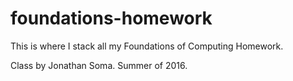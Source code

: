 # foundations-homework

This is where I stack all my Foundations of Computing Homework. 

Class by Jonathan Soma. Summer of 2016. 



